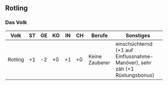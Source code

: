 ## Rotling

### Das Volk

| Volk | ST | GE | KO | IN | CH | Berufe | Sonstiges |
| - | - | - | - | - | - | - | - |
| Rotling | +1 | -2 | +0 | +1 | +0 | Keine Zauberer | einschüchternd (+1 auf Einflussnahme-Manöver), sehr zäh (+1 Rüstungsbonus) |

